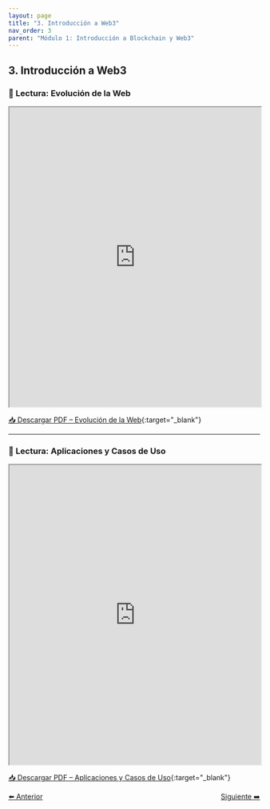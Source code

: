 ```yaml
---
layout: page
title: "3. Introducción a Web3"
nav_order: 3
parent: "Módulo 1: Introducción a Blockchain y Web3"
---
```


## 3. Introducción a Web3

### 📄 Lectura: Evolución de la Web

<iframe src="https://onboardingethcr.github.io/Testing-Onboarding/assets/Modulo%201%20-%20Introduccion%20al%20Blockchain%20y%20Web3/3.Introduccion-a-Web-3/1.Evolucion-web.pdf" width="100%" height="600px"></iframe>

[📥 Descargar PDF – Evolución de la Web](https://onboardingethcr.github.io/Testing-Onboarding/assets/Modulo%201%20-%20Introduccion%20al%20Blockchain%20y%20Web3/3.Introduccion-a-Web-3/1.Evolucion-web.pdf){:target="_blank"}

---

### 📄 Lectura: Aplicaciones y Casos de Uso

<iframe src="https://onboardingethcr.github.io/Testing-Onboarding/assets/Modulo%201%20-%20Introduccion%20al%20Blockchain%20y%20Web3/3.Introduccion-a-Web-3/2.Aplicaciones-casos-de-uso.pdf" width="100%" height="600px"></iframe>

[📥 Descargar PDF – Aplicaciones y Casos de Uso](https://onboardingethcr.github.io/Testing-Onboarding/assets/Modulo%201%20-%20Introduccion%20al%20Blockchain%20y%20Web3/3.Introduccion-a-Web-3/2.Aplicaciones-casos-de-uso.pdf){:target="_blank"}

<div style="display: flex; justify-content: space-between;">
  <a class="btn" href="/Testing-Onboarding/modulo1-parte2">⬅️ Anterior</a>
  <a class="btn" href="/Testing-Onboarding/modulo1-parte4">Siguiente ➡️</a>
</div>
